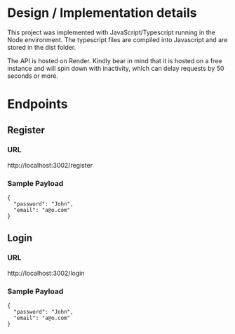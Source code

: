 # Design / Implementation details

This project was implemented with JavaScript/Typescript running in the Node environment. The typescript files are compiled into Javascript and are stored in the dist folder.

The API is hosted on Render. Kindly bear in mind that it is hosted on a free instance and will spin down with inactivity, which can delay requests by 50 seconds or more.

# Endpoints 

## Register

### URL
http://localhost:3002/register
### Sample Payload
```
{
  "password": "John",
  "email": "a@o.com"
}
```

## Login

### URL
http://localhost:3002/login
### Sample Payload
```
{
  "password": "John",
  "email": "a@o.com"
}
```
